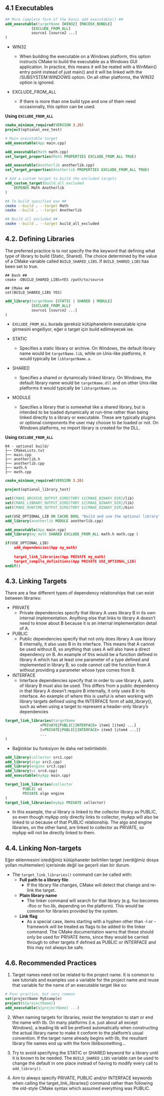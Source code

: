 
## 4.1 Executables
``` CMake
## More complete form of the basic add_executable() ##
add_executable(targetName [WIN32] [MACOSX_BUNDLE]
			[EXCLUDE_FROM_ALL]
			source1 [source2 ...]
)
```

- WIN32
	- When building the executable on a Windows platform, this option instructs CMake to build the executable as a Windows GUI application. In practice, this means it will be  reated with a WinMain() entry point instead of just main() and it will be linked with the /SUBSYSTEM:WINDOWS option. On all other platforms, the WIN32 option is ignored.


- EXCLUDE_FROM_ALL
	- If there is more than one build type and one of them need occasionally, this option can be used.

**Using `EXCLUDE_FROM_ALL`**
``` CMake
cmake_minimum_required(VERSION 3.26)
project(optional_exe_test)

# Main executable target
add_executable(App main.cpp)

add_executable(Math math.cpp)
set_target_properties(Math PROPERTIES EXCLUDE_FROM_ALL TRUE)

add_executable(Anotherlib anotherlib.cpp)
set_target_properties(Anotherlib PROPERTIES EXCLUDE_FROM_ALL TRUE)

# Add a custom target to build the excluded targets
add_custom_target(build_all_excluded
    DEPENDS Math Anotherlib
)
```

``` Bash
## To build spesified exe ##
cmake --build . --target Math
cmake --build . --target Anotherlib

## Build all excluded ##
cmake --build . --target build_all_excluded

```

## 4.2. Defining Libraries
The preferred practice is to not specify the the keyword that defining what type of library to build (Static, Shared). The choice determined by the value of a CMake variable called `BUILD_SHARED_LIBS`. If `BUILD_SHARED_LIBS` has been set to true.

``` 
## Bash ##
cmake -DBUILD_SHARED_LIBS=YES /path/to/source

## CMake ##
set(BUILD_SHARED_LIBS YES)
```


``` CMake
add_library(targetName [STATIC | SHARED | MODULE]
			[EXCLUDE_FROM_ALL]
			source1 [source2 ...]
)
```

- `EXCLUDE_FROM_ALL` burada gereksiz kütüphanelerin executable içine girmesini engelliyor, eğer o target için build edilmeyecek ise.

- STATIC
	- Specifies a static library or archive. On Windows, the default library name would be `targetName.lib`, while on Unix-like platforms, it would typically be `libtargetName.a`.
- SHARED
	- Specifies a shared or dynamically linked library. On Windows, the default library name would be `targetName.dll` and on other Unix-like platforms it would typically be `libtargetName.so`.
- MODULE
	- Specifies a library that is somewhat like a shared library, but is intended to be loaded dynamically at run-time rather than being linked directly to a library or executable. These are typically plugins or optional components the user may choose to be loaded or not. On Windows platforms, no import library is created for the DLL.

**Using `EXCLUDE_FROM_ALL`**
```
04 - optional build/
├── CMakeLists.txt
├── main.cpp
├── anotherlib.h
├── anotherlib.cpp
├── math.h
├── math.cpp
```

``` CMake
cmake_minimum_required(VERSION 3.26)

project(optional_library_test)

set(CMAKE_ARCHIVE_OUTPUT_DIRECTORY ${CMAKE_BINARY_DIR}/lib)
set(CMAKE_LIBRARY_OUTPUT_DIRECTORY ${CMAKE_BINARY_DIR}/lib)
set(CMAKE_RUNTIME_OUTPUT_DIRECTORY ${CMAKE_BINARY_DIR}/bin)

set(USE_OPTIONAL_LIB ON CACHE BOOL "Build and use the optional library" FORCE)
add_library(anotherlib MODULE anotherlib.cpp)

add_executable(App main.cpp)
add_library(my_math SHARED EXCLUDE_FROM_ALL math.h math.cpp )

if(USE_OPTIONAL_LIB)
    add_dependencies(App my_math)
  
    target_link_libraries(App PRIVATE my_math)
    target_compile_definitions(App PRIVATE USE_OPTIONAL_LIB)
endif()
```

## 4.3. Linking Targets
There are a few different types of dependency relationships that can exist between libraries:

- PRIVATE
	- Private dependencies specify that library A uses library B in its own internal implementation. Anything else that links to library A doesn’t need to know about B because it is an internal implementation detail of A.
- PUBLIC
	- Public dependencies specify that not only does library A use library B internally, it also uses B in its interface. This means that A cannot be used without B, so anything that uses A will also have a direct dependency on B. An example of this would be a function defined in library A which has at least one parameter of a type defined and implemented in library B, so code cannot call the function from A without providing a parameter whose type comes from B.
- INTERFACE
	- Interface dependencies specify that in order to use library A, parts of library B must also be used. This differs from a public dependency in that library A doesn’t require B internally, it only uses B in its interface. An example of where this is useful is when working with library targets defined using the INTERFACE form of add_library(), such as when using a target to represent a header-only library’s dependencies


``` CMake
target_link_libraries(targetName 
				<PRIVATE|PUBLIC|INTERFACE> item1 [item2 ...] 
				[<PRIVATE|PUBLIC|INTERFACE> item3 [item4 ...]]
				...
)
```
- Bağlılıklar bu fonksiyon ile daha net belirtilebilir.


``` CMake
add_library(collector src1.cpp)
add_library(algo src2.cpp)
add_library(engine src3.cpp)
add_library(ui src4.cpp)
add_executable(myApp main.cpp)

target_link_libraries(collector
		PUBLIC ui
		PRIVATE algo engine
)
target_link_libraries(myApp PRIVATE collector)
```
- In this example, the ui library is linked to the collector library as PUBLIC, so even though myApp only directly links to collector, myApp will also be linked to ui because of that PUBLIC relationship. The algo and engine libraries, on the other hand, are linked to collector as PRIVATE, so myApp will not be directly linked to them.

## 4.4. Linking Non-targets
Eğer eklenmesini istediğimiz kütüphaneler belirtilen target (verdiğimiz dosya yolları muhtemelen) içerisinde değil ise geçerli olan bir durum.

- The `target_link_libraries()` command can be called with:
	- **Full path to a library file**
		- If the library file changes, CMake will detect that change and re-link the target.
	- **Plain library name**
		- The linker command will search for that library (e.g. foo becomes -lfoo or foo.lib, depending on the platform). This would be common for libraries provided by the system.
	- **Link flag**
		- As a special case, items starting with a hyphen other than -l or -framework will be treated as flags to be added to the linker command. The CMake documentation warns that these should only be used for PRIVATE items, since they would be carried through to other targets if defined as PUBLIC or INTERFACE and this may not always be safe.

## 4.6. Recommended Practices

1. Target names need not be related to the project name. It is common to see tutorials and examples use a variable for the project name and reuse that variable for the name of an executable target like so:
``` CMake
# Poor practice, but very common 
set(projectName MyExample)
project(${projectName})
add_executable(${projectName} ...)
```

2. When naming targets for libraries, resist the temptation to start or end the name with lib. On many platforms (i.e. just about all except Windows), a leading lib will be prefixed automatically when constructing the actual library name to make it conform to the platform’s usual convention. If the target name already begins with lib, the resultant library file names end up with the form liblibsomething…
   
3. Try to avoid specifying the STATIC or SHARED keyword for a library until it is known to be needed. The `BUILD_SHARED_LIBS` variable can be used to change the default in one place instead of having to modify every call to `add_library()`.
   
4. Aim to always specify PRIVATE, PUBLIC and/or INTERFACE keywords when calling the target_link_libraries() command rather than following the old-style CMake syntax which assumed everything was PUBLIC.
